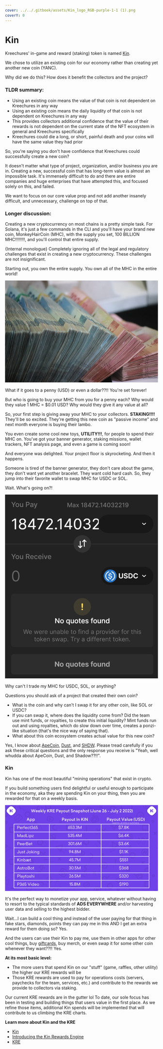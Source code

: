 ```yaml
---
cover: ../../.gitbook/assets/Kin_logo_RGB-purple-1-1 (1).png
coverY: 0
---
```


# Kin

Kreechures' in-game and reward (staking) token is named [Kin](https://kin.org/).

We chose to utilize an existing coin for our economy rather than creating yet another new coin (YANC).

Why did we do this? How does it benefit the collectors and the project?

### **TLDR summary:**

* Using an existing coin means the value of that coin is not dependent on Kreechures in any way
* Using an existing coin means the daily liquidity of that coin is not dependent on Kreechures in any way
* This provides collectors additional confidence that the value of their rewards is not dependent on the current state of the NFT ecosystem in general and Kreechures specifically
* Kreechures could die a long, or short, painful death and your coins will have the same value they had prior



So, you're saying you don't have confidence that Kreechures could successfully create a new coin?

It doesn't matter what type of project, organization, and/or business you are in. Creating a new, successful coin that has long-term value is almost an impossible task. It's immensely difficult to do and there are entire companies and huge enterprises that have attempted this, and focused solely on this, and failed.

We want to focus on our core value prop and not add another insanely difficult, and unnecessary, challenge on top of that.



### **Longer discussion:**

Creating a new cryptocurrency on most chains is a pretty simple task. For Solana, it's just a few commands in the CLI and you'll have your brand new coin, MonkeyHairCoin (MHC), with the supply you set, 100 BILLION MHC!!!!!!!!, and you'll control that entire supply.&#x20;

{Internal monologue}  Completely ignoring all of the legal and regulatory challenges that exist in creating a new cryptocurrency. These challenges are not insignificant.

Starting out, you own the entire supply. You own all of the MHC in the entire world!

![Photo by Mufid Majnun on Unsplash](../../.gitbook/assets/mufid-majnun-LVcjYwuHQlg-unsplash.jpg)

What if it goes to a penny (USD) or even a dollar??!! You're set forever!

But who is going to buy your MHC from you for a penny each? Why would they value 1 MHC = $0.01 USD? Why would they give it any value at all?

So, your first step is giving away your MHC to your collectors. **STAKING!!!!** They'll be so excited. They're getting this new coin as "passive income" and next month everyone is buying their lambo.

You even create some cool new toys, **UTILITY!!!**, for people to spend their MHC on. You've got your banner generator, staking missions, wallet trackers, NFT analysis page, and even a game is coming soon!

And everyone was delighted. Your project floor is skyrocketing. And then it happens.

Someone is tired of the banner generator, they don't care about the game, they don't want yet another bracelet. They want cold hard cash. So, they jump into their favorite wallet to swap MHC for USDC or SOL.

Wait. What's going on?!

![WTH???!!!!](../../.gitbook/assets/MHC.png)

Why can't I trade my MHC for USDC, SOL, or anything?

Questions you should ask of a project that created their own coin?

* What is the coin and why can't I swap it for any other coin, like SOL or USDC?
* If you can swap it, where does the liquidity come from? Did the team use mint funds, or royalties, to create this initial liquidity? Mint funds run out and using royalties, which do slow down over time, creates a ponzi-like situation (that's the nice way of saying that).
* What about this coin ecosystem creates actual value for this new coin?

Yes, I know about [ApeCoin](https://coinmarketcap.com/currencies/apecoin-ape/), [Dust](https://coinmarketcap.com/currencies/dust-protocol/), and [SHDW](https://coinmarketcap.com/currencies/genesysgo-shadow/). Please tread carefully if you ask these critical questions and the only response you receive is "Yeah, well whudda about ApeCoin, Dust, and Shadow??!!".

### Kin

Kin has one of the most beautiful "mining operations" that exist in crypto.&#x20;

If you build something users find delightful or useful enough to participate in the economy, aka they are spending Kin on your thing, then you are rewarded for that on a weekly basis.

![](../../.gitbook/assets/KRE.png)

It's the perfect way to monetize your app, service, whatever without having to resort to the typical standards of **ADS EVERYWHERE** and/or harvesting user data and selling to the highest bidder.

Wait...I can build a cool thing and instead of the user paying for that thing in fake stars, diamonds, points they can pay me in this AND I get an extra reward for them doing so? Yes.

And the users can use their Kin to pay me, use them in other apps for other cool things, buy [giftcards](https://giftery.io/), buy merch, or even swap it for some other coin whenever they want??!! Yes.

**At its most basic level:**

* The more users that spend Kin on our "stuff" (game, raffles, other utility) the higher our KRE rewards will be
* Those KRE rewards are used to pay for operations costs (servers, paychecks for the team, services, etc.) and contribute to the rewards we provide to collectors via staking.

Our current KRE rewards are in the gutter lol To date, our sole focus has been in testing and building things that users value in the first place. As we refine those items, additional Kin spends will be implemented that will contribute to us climbing the KRE charts.



**Learn more about Kin and the KRE**

* [Kin](https://kin.org/)
* [Introducing the Kin Rewards Engine](https://medium.com/kinblog/introducing-the-kin-reward-engine-fa18067ac6db)
* [KRE](https://github.com/kinecosystem/rewards-engine)
